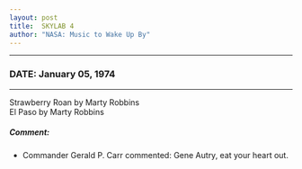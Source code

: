 ```yaml
---
layout: post
title:  SKYLAB 4
author: "NASA: Music to Wake Up By"
---
```


----
### DATE: January 05, 1974
----
Strawberry Roan by Marty Robbins<br />El Paso by Marty Robbins

##### Comment:
* Commander Gerald P. Carr commented: Gene Autry, eat your heart out.

